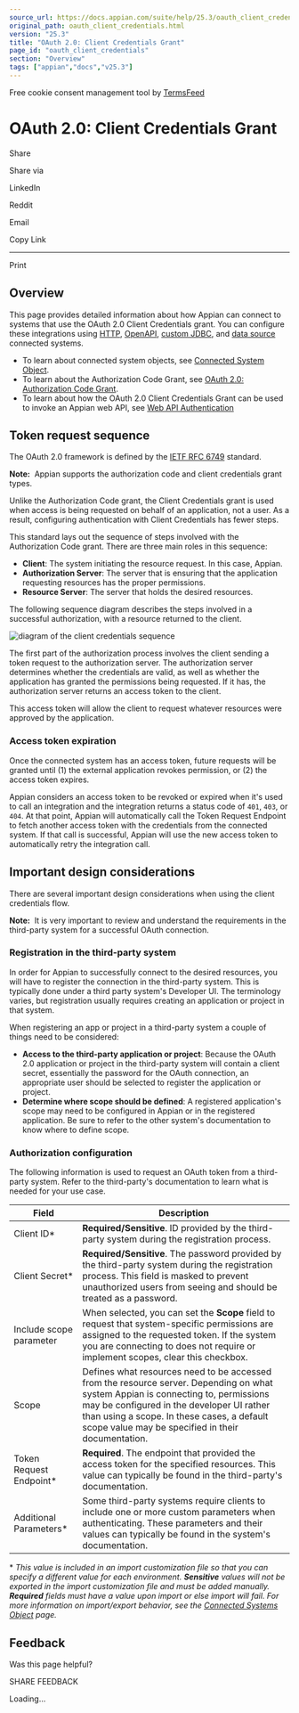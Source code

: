 ```yaml
---
source_url: https://docs.appian.com/suite/help/25.3/oauth_client_credentials.html
original_path: oauth_client_credentials.html
version: "25.3"
title: "OAuth 2.0: Client Credentials Grant"
page_id: "oauth_client_credentials"
section: "Overview"
tags: ["appian","docs","v25.3"]
---
```



Free cookie consent management tool by [TermsFeed](https://www.termsfeed.com/)

# OAuth 2.0: Client Credentials Grant

Share

Share via

LinkedIn

Reddit

Email

Copy Link

* * *

Print

## Overview

This page provides detailed information about how Appian can connect to systems that use the OAuth 2.0 Client Credentials grant. You can configure these integrations using [HTTP](http-connected-system.html), [OpenAPI](openapi-connected-system.html), [custom JDBC](custom-jdbc-connected-system.html), and [data source](data-source-connected-systems.html) connected systems.

-   To learn about connected system objects, see [Connected System Object](Connected_System_Object.html).
-   To learn about the Authorization Code Grant, see [OAuth 2.0: Authorization Code Grant](Oauth_connected_system.html).
-   To learn about how the OAuth 2.0 Client Credentials Grant can be used to invoke an Appian web API, see [Web API Authentication](Web_API_Authentication.html#oauth-20-client-credentials-grant)

## Token request sequence

The OAuth 2.0 framework is defined by the [IETF RFC 6749](https://www.rfc-editor.org/rfc/rfc6749.txt) standard.

**Note:**  Appian supports the authorization code and client credentials grant types.

Unlike the Authorization Code grant, the Client Credentials grant is used when access is being requested on behalf of an application, not a user. As a result, configuring authentication with Client Credentials has fewer steps.

This standard lays out the sequence of steps involved with the Authorization Code grant. There are three main roles in this sequence:

-   **Client**: The system initiating the resource request. In this case, Appian.
-   **Authorization Server**: The server that is ensuring that the application requesting resources has the proper permissions.
-   **Resource Server**: The server that holds the desired resources.

The following sequence diagram describes the steps involved in a successful authorization, with a resource returned to the client.

![diagram of the client credentials sequence](images/client_credentials_sequence_diagram.png)

The first part of the authorization process involves the client sending a token request to the authorization server. The authorization server determines whether the credentials are valid, as well as whether the application has granted the permissions being requested. If it has, the authorization server returns an access token to the client.

This access token will allow the client to request whatever resources were approved by the application.

### Access token expiration

Once the connected system has an access token, future requests will be granted until (1) the external application revokes permission, or (2) the access token expires.

Appian considers an access token to be revoked or expired when it's used to call an integration and the integration returns a status code of `401`, `403`, or `404`. At that point, Appian will automatically call the Token Request Endpoint to fetch another access token with the credentials from the connected system. If that call is successful, Appian will use the new access token to automatically retry the integration call.

## Important design considerations

There are several important design considerations when using the client credentials flow.

**Note:**  It is very important to review and understand the requirements in the third-party system for a successful OAuth connection.

### Registration in the third-party system

In order for Appian to successfully connect to the desired resources, you will have to register the connection in the third-party system. This is typically done under a third party system's Developer UI. The terminology varies, but registration usually requires creating an application or project in that system.

When registering an app or project in a third-party system a couple of things need to be considered:

-   **Access to the third-party application or project**: Because the OAuth 2.0 application or project in the third-party system will contain a client secret, essentially the password for the OAuth connection, an appropriate user should be selected to register the application or project.
-   **Determine where scope should be defined**: A registered application's scope may need to be configured in Appian or in the registered application. Be sure to refer to the other system's documentation to know where to define scope.

### Authorization configuration

The following information is used to request an OAuth token from a third-party system. Refer to the third-party's documentation to learn what is needed for your use case.

| Field | Description |
| --- | --- |
| Client ID\* | **Required/Sensitive**. ID provided by the third-party system during the registration process. |
| Client Secret\* | **Required/Sensitive**. The password provided by the third-party system during the registration process. This field is masked to prevent unauthorized users from seeing and should be treated as a password. |
| Include scope parameter | When selected, you can set the **Scope** field to request that system-specific permissions are assigned to the requested token. If the system you are connecting to does not require or implement scopes, clear this checkbox. |
| Scope | Defines what resources need to be accessed from the resource server. Depending on what system Appian is connecting to, permissions may be configured in the developer UI rather than using a scope. In these cases, a default scope value may be specified in their documentation. |
| Token Request Endpoint\* | **Required**. The endpoint that provided the access token for the specified resources. This value can typically be found in the third-party's documentation. |
| Additional Parameters\* | Some third-party systems require clients to include one or more custom parameters when authenticating. These parameters and their values can typically be found in the system's documentation. |

\* _This value is included in an import customization file so that you can specify a different value for each environment. **Sensitive** values will not be exported in the import customization file and must be added manually. **Required** fields must have a value upon import or else import will fail. For more information on import/export behavior, see the [Connected Systems Object](Connected_System_Object.html#import-customization-file) page._

## Feedback

Was this page helpful?

SHARE FEEDBACK

Loading...